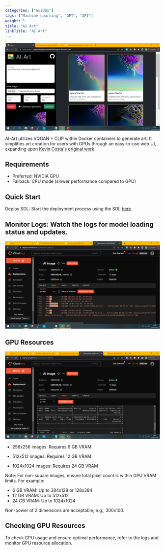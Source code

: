 ```yaml
---
categories: ["Guides"]
tags: ["Machine Learning", "GPT", "API"]
weight: 1
title: "AI Art"
linkTitle: "AI Art"
---
```


![](../../../assets/ai-art.png)

AI-Art utilizes VQGAN + CLIP within Docker containers to generate art. It simplifies art creation for users with GPUs through an easy-to-use web UI, expanding upon [Kevin Costa's original work](https://github.com/kcosta42/VQGAN-CLIP-Docker).

## Requirements

- Preferred: NVIDIA GPU
- Fallback: CPU mode (slower performance compared to GPU)

## Quick Start
Deploy SDL: Start the deployment process using the SDL [here](https://github.com/alfset/awesome-akash/blob/master/AI-Image-App/deploy.yaml).

## Monitor Logs: Watch the logs for model loading status and updates.
![](../../../assets/ai-art-logs.png)

## GPU Resources

![](../../../assets/ai-art-gpu.png)

- 256x256 images: Requires 6 GB VRAM

- 512x512 images: Requires 12 GB VRAM

- 1024x1024 images: Requires 24 GB VRAM

Note: For non-square images, ensure total pixel count is within GPU VRAM limits. For example:

- 6 GB VRAM: Up to 384x128 or 128x384
- 12 GB VRAM: Up to 512x512
- 24 GB VRAM: Up to 1024x1024

Non-power of 2 dimensions are acceptable, e.g., 300x100.

## Checking GPU Resources
To check GPU usage and ensure optimal performance, refer to the logs and monitor GPU resource allocation.



